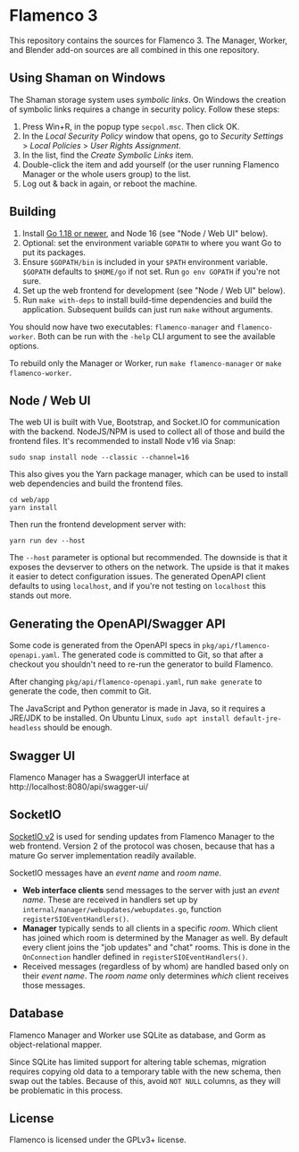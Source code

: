 # Flamenco 3

This repository contains the sources for Flamenco 3. The Manager, Worker, and
Blender add-on sources are all combined in this one repository.

## Using Shaman on Windows

The Shaman storage system uses *symbolic links*. On Windows the creation of symbolic links requires a change in security policy. Follow these steps:

1. Press Win+R, in the popup type `secpol.msc`. Then click OK.
2. In the *Local Security Policy* window that opens, go to *Security Settings* > *Local Policies* > *User Rights Assignment*.
3. In the list, find the *Create Symbolic Links* item.
4. Double-click the item and add yourself (or the user running Flamenco Manager or the whole users group) to the list.
5. Log out & back in again, or reboot the machine.


## Building

1. Install [Go 1.18 or newer](https://go.dev/), and Node 16 (see "Node / Web UI" below).
2. Optional: set the environment variable `GOPATH` to where you want Go to put its packages.
3. Ensure `$GOPATH/bin` is included in your `$PATH` environment variable. `$GOPATH` defaults to `$HOME/go` if not set. Run `go env GOPATH` if you're not sure.
4. Set up the web frontend for development (see "Node / Web UI" below).
5. Run `make with-deps` to install build-time dependencies and build the application. Subsequent builds can just run `make` without arguments.

You should now have two executables: `flamenco-manager` and `flamenco-worker`.
Both can be run with the `-help` CLI argument to see the available options.

To rebuild only the Manager or Worker, run `make flamenco-manager` or `make flamenco-worker`.


## Node / Web UI

The web UI is built with Vue, Bootstrap, and Socket.IO for communication with the backend. NodeJS/NPM is used to collect all of those and build the frontend files. It's recommended to install Node v16 via Snap:

```
sudo snap install node --classic --channel=16
```

This also gives you the Yarn package manager, which can be used to install web dependencies and build the frontend files.

```
cd web/app
yarn install
```

Then run the frontend development server with:
```
yarn run dev --host
```

The `--host` parameter is optional but recommended. The downside is that it
exposes the devserver to others on the network. The upside is that it makes it
easier to detect configuration issues. The generated OpenAPI client defaults to
using `localhost`, and if you're not testing on `localhost` this stands out
more.


## Generating the OpenAPI/Swagger API

Some code is generated from the OpenAPI specs in
`pkg/api/flamenco-openapi.yaml`. The generated code is committed to Git, so that
after a checkout you shouldn't need to re-run the generator to build Flamenco.

After changing `pkg/api/flamenco-openapi.yaml`, run `make generate` to generate
the code, then commit to Git.

The JavaScript and Python generator is made in Java, so it requires a JRE/JDK to
be installed. On Ubuntu Linux, `sudo apt install default-jre-headless` should be
enough.


## Swagger UI

Flamenco Manager has a SwaggerUI interface at http://localhost:8080/api/swagger-ui/


## SocketIO

[SocketIO v2](https://socket.io/docs/v2/) is used for sending updates from
Flamenco Manager to the web frontend. Version 2 of the protocol was chosen,
because that has a mature Go server implementation readily available.

SocketIO messages have an *event name* and *room name*.

- **Web interface clients** send messages to the server with just an *event
  name*. These are received in handlers set up by
  `internal/manager/webupdates/webupdates.go`, function
  `registerSIOEventHandlers()`.
- **Manager** typically sends to all clients in a specific *room*. Which client
  has joined which room is determined by the Manager as well. By default every
  client joins the "job updates" and "chat" rooms. This is done in the
  `OnConnection` handler defined in `registerSIOEventHandlers()`.
- Received messages (regardless of by whom) are handled based only on their
  *event name*. The *room name* only determines *which* client receives those
  messages.


## Database

Flamenco Manager and Worker use SQLite as database, and Gorm as
object-relational mapper.

Since SQLite has limited support for altering table schemas, migration requires
copying old data to a temporary table with the new schema, then swap out the
tables. Because of this, avoid `NOT NULL` columns, as they will be problematic
in this process.


## License

Flamenco is licensed under the GPLv3+ license.

